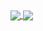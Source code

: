 <a href="https://github.com/anuraghazra/github-readme-stats">
  <img align="center" src="https://github-readme-stats.vercel.app/api?username=sakho13&count_private=true&show_icons=true&theme=dracula&count_private=true"" />
  <img align="center" src="https://github-readme-stats.vercel.app/api/top-langs/?username=sakho13&layout=compact&count_private=true&show_icons=true&theme=dracula" />
</a>
